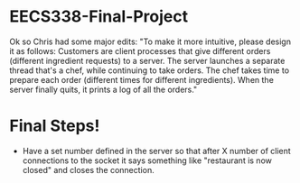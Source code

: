 # EECS338-Final-Project

Ok so Chris had some major edits:
"To make it more intuitive, please design it as follows: Customers are client processes that give different orders (different ingredient
requests) to a server. The server launches a separate thread that's a chef, while continuing to take orders. The chef takes time to
prepare each order (different times for different ingredients). When the server finally quits, it prints a log of all the orders."

# Final Steps!

* Have a set number defined in the server so that after X number of client connections to
the socket it says something like "restaurant is now closed" and closes the connection.

 
 
